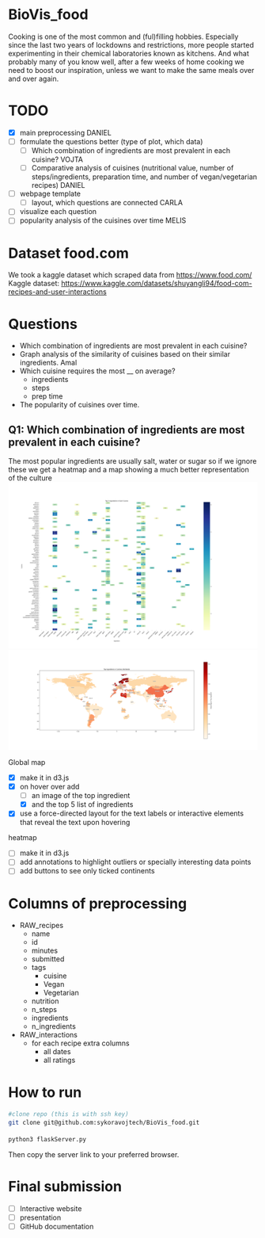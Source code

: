# BioVis_food

Cooking is one of the most common and (ful)filling hobbies. Especially since the last two years
of lockdowns and restrictions, more people started experimenting in their chemical laboratories
known as kitchens. And what probably many of you know well, after a few weeks of home cooking we need to boost our inspiration, unless we want to make the same meals over and over again.

# TODO
- [x] main preprocessing DANIEL
- [ ] formulate the questions better (type of plot, which data)
  - [ ] Which combination of ingredients are most prevalent in each cuisine? VOJTA
  - [ ] Comparative analysis of cuisines (nutritional value, number of steps/ingredients, preparation time, and number of vegan/vegetarian recipes) DANIEL
- [ ] webpage template 
  - [ ] layout, which questions are connected CARLA 
- [ ] visualize each question 
- [ ] popularity analysis of the cuisines over time MELIS
      
# Dataset food.com
We took a kaggle dataset which scraped data from https://www.food.com/
Kaggle dataset: https://www.kaggle.com/datasets/shuyangli94/food-com-recipes-and-user-interactions

# Questions
- Which combination of ingredients are most prevalent in each cuisine?
- Graph analysis of the similarity of cuisines based on their similar ingredients. Amal
- Which cuisine requires the most __ on average?
  - ingredients
  - steps
  - prep time
- The popularity of cuisines over time.
  
## Q1: Which combination of ingredients are most prevalent in each cuisine?
The most popular ingredients are usually salt, water or sugar so if we ignore these we get a heatmap and a map showing a much better representation of the culture 
![top_5_ingredients_heatmap](visuals/top_5_ingredients_heatmap.png)
![top_ingredients_map](visuals/top_ingredients_map.png)


Global map
- [x] make it in d3.js
- [x] on hover over add 
  - [ ] an image of the top ingredient 
  - [x] and the top 5 list of ingredients
- [x] use a force-directed layout for the text labels or interactive elements that reveal the text upon hovering

heatmap
- [ ] make it in d3.js
- [ ] add annotations to highlight outliers or specially interesting data points
- [ ] add buttons to see only ticked continents

# Columns of preprocessing
- RAW_recipes
  - name
  - id
  - minutes
  - submitted
  - tags
    - cuisine
    - Vegan
    - Vegetarian
  - nutrition
  - n_steps
  - ingredients
  - n_ingredients
- RAW_interactions
  - for each recipe extra columns
    - all dates
    - all ratings
   
# How to run
```bash
#clone repo (this is with ssh key)
git clone git@github.com:sykoravojtech/BioVis_food.git

python3 flaskServer.py
```
Then copy the server link to your preferred browser.

# Final submission
- [ ] Interactive website
- [ ] presentation
- [ ] GitHub documentation
